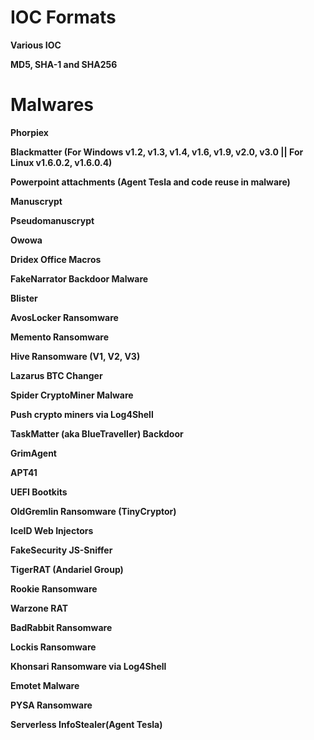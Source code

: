 # IOC Formats

<b>Various IOC</b>

<b>MD5, SHA-1 and SHA256</b>

# Malwares

<b>Phorpiex</b>

<b>Blackmatter (For Windows v1.2, v1.3, v1.4, v1.6, v1.9, v2.0, v3.0 || For Linux v1.6.0.2, v1.6.0.4)</b>

<b>Powerpoint attachments (Agent Tesla and code reuse in malware)</b>

<b>Manuscrypt</b>

<b>Pseudomanuscrypt</b>

<b>Owowa</b>

<b>Dridex Office Macros</b>

<b>FakeNarrator Backdoor Malware</b>

<b>Blister</b>

<b>AvosLocker Ransomware</b>

<b>Memento Ransomware</b>

<b>Hive Ransomware (V1, V2, V3)</b>

<b>Lazarus BTC Changer</b>

<b>Spider CryptoMiner Malware</b>

<b>Push crypto miners via Log4Shell</b>

<b>TaskMatter (aka BlueTraveller) Backdoor</b>

<b>GrimAgent</b>

<b>APT41</b>

<b>UEFI Bootkits</b>

<b>OldGremlin Ransomware (TinyCryptor)</b>

<b>IceID Web Injectors</b>

<b>FakeSecurity JS-Sniffer</b>

<b>TigerRAT (Andariel Group)</b>

<b>Rookie Ransomware</b>

<b>Warzone RAT</b>

<b>BadRabbit Ransomware</b>

<b>Lockis Ransomware</b>

<b>Khonsari Ransomware via Log4Shell</b>

<b>Emotet Malware</b>

<b>PYSA Ransomware</b>

<b>Serverless InfoStealer(Agent Tesla)</b>
